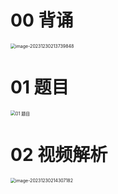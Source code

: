 # 00 背诵

<img src="https://cvp.oss-cn-shanghai.aliyuncs.com/picgo/202312302137925.png" alt="image-20231230213739848" style="zoom:50%;" />



# 01 题目

<img src="https://cvp.oss-cn-shanghai.aliyuncs.com/picgo/202312272000562.png" alt="01 题目" style="zoom:50%;" />



# 02 视频解析

<img src="https://cvp.oss-cn-shanghai.aliyuncs.com/picgo/202312302143370.png" alt="image-20231230214307182" style="zoom:50%;" />